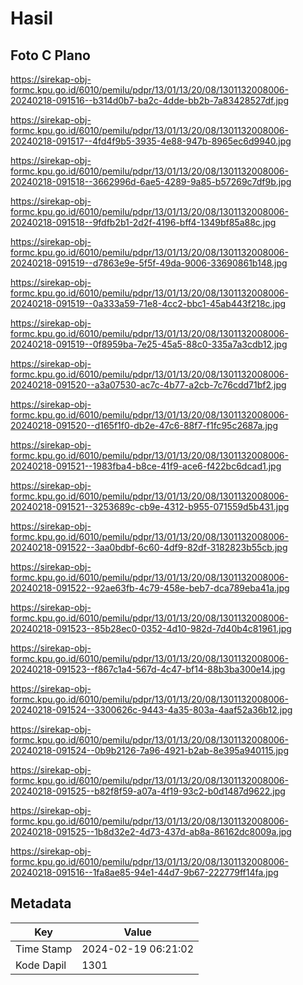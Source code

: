 # Hasil

## Foto C Plano

https://sirekap-obj-formc.kpu.go.id/6010/pemilu/pdpr/13/01/13/20/08/1301132008006-20240218-091516--b314d0b7-ba2c-4dde-bb2b-7a83428527df.jpg

https://sirekap-obj-formc.kpu.go.id/6010/pemilu/pdpr/13/01/13/20/08/1301132008006-20240218-091517--4fd4f9b5-3935-4e88-947b-8965ec6d9940.jpg

https://sirekap-obj-formc.kpu.go.id/6010/pemilu/pdpr/13/01/13/20/08/1301132008006-20240218-091518--3662996d-6ae5-4289-9a85-b57269c7df9b.jpg

https://sirekap-obj-formc.kpu.go.id/6010/pemilu/pdpr/13/01/13/20/08/1301132008006-20240218-091518--9fdfb2b1-2d2f-4196-bff4-1349bf85a88c.jpg

https://sirekap-obj-formc.kpu.go.id/6010/pemilu/pdpr/13/01/13/20/08/1301132008006-20240218-091519--d7863e9e-5f5f-49da-9006-33690861b148.jpg

https://sirekap-obj-formc.kpu.go.id/6010/pemilu/pdpr/13/01/13/20/08/1301132008006-20240218-091519--0a333a59-71e8-4cc2-bbc1-45ab443f218c.jpg

https://sirekap-obj-formc.kpu.go.id/6010/pemilu/pdpr/13/01/13/20/08/1301132008006-20240218-091519--0f8959ba-7e25-45a5-88c0-335a7a3cdb12.jpg

https://sirekap-obj-formc.kpu.go.id/6010/pemilu/pdpr/13/01/13/20/08/1301132008006-20240218-091520--a3a07530-ac7c-4b77-a2cb-7c76cdd71bf2.jpg

https://sirekap-obj-formc.kpu.go.id/6010/pemilu/pdpr/13/01/13/20/08/1301132008006-20240218-091520--d165f1f0-db2e-47c6-88f7-f1fc95c2687a.jpg

https://sirekap-obj-formc.kpu.go.id/6010/pemilu/pdpr/13/01/13/20/08/1301132008006-20240218-091521--1983fba4-b8ce-41f9-ace6-f422bc6dcad1.jpg

https://sirekap-obj-formc.kpu.go.id/6010/pemilu/pdpr/13/01/13/20/08/1301132008006-20240218-091521--3253689c-cb9e-4312-b955-071559d5b431.jpg

https://sirekap-obj-formc.kpu.go.id/6010/pemilu/pdpr/13/01/13/20/08/1301132008006-20240218-091522--3aa0bdbf-6c60-4df9-82df-3182823b55cb.jpg

https://sirekap-obj-formc.kpu.go.id/6010/pemilu/pdpr/13/01/13/20/08/1301132008006-20240218-091522--92ae63fb-4c79-458e-beb7-dca789eba41a.jpg

https://sirekap-obj-formc.kpu.go.id/6010/pemilu/pdpr/13/01/13/20/08/1301132008006-20240218-091523--85b28ec0-0352-4d10-982d-7d40b4c81961.jpg

https://sirekap-obj-formc.kpu.go.id/6010/pemilu/pdpr/13/01/13/20/08/1301132008006-20240218-091523--f867c1a4-567d-4c47-bf14-88b3ba300e14.jpg

https://sirekap-obj-formc.kpu.go.id/6010/pemilu/pdpr/13/01/13/20/08/1301132008006-20240218-091524--3300626c-9443-4a35-803a-4aaf52a36b12.jpg

https://sirekap-obj-formc.kpu.go.id/6010/pemilu/pdpr/13/01/13/20/08/1301132008006-20240218-091524--0b9b2126-7a96-4921-b2ab-8e395a940115.jpg

https://sirekap-obj-formc.kpu.go.id/6010/pemilu/pdpr/13/01/13/20/08/1301132008006-20240218-091525--b82f8f59-a07a-4f19-93c2-b0d1487d9622.jpg

https://sirekap-obj-formc.kpu.go.id/6010/pemilu/pdpr/13/01/13/20/08/1301132008006-20240218-091525--1b8d32e2-4d73-437d-ab8a-86162dc8009a.jpg

https://sirekap-obj-formc.kpu.go.id/6010/pemilu/pdpr/13/01/13/20/08/1301132008006-20240218-091516--1fa8ae85-94e1-44d7-9b67-222779ff14fa.jpg


## Metadata

| Key        | Value               |
| ---------- | ------------------- |
| Time Stamp | 2024-02-19 06:21:02 |
| Kode Dapil | 1301                |




